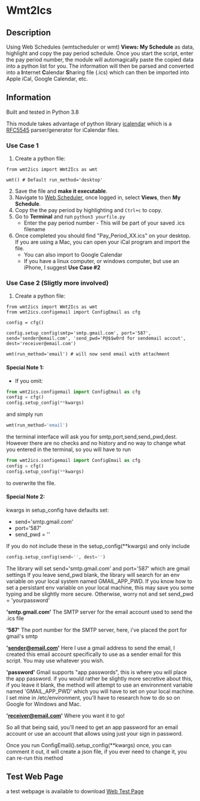 # Wmt2Ics

## Description

Using Web Schedules (wmtscheduler or wmt) **Views: My Schedule** as data, highlight and copy the pay period schedule. Once you start the script, enter the pay period number, the module will automagically paste the copied data into a python list for you. The information will then be parsed and converted into a **I**nternet **C**alendar **S**haring file (.ics) which can then be imported into Apple iCal, Google Calendar, etc. 

## Information

Built and tested in Python 3.8

This module takes advantage of python library [icalendar](https://pypi.org/project/icalendar/) which is a [RFC5545](https://www.ietf.org/rfc/rfc5545.txt) parser/generator for iCalendar files.

### Use Case 1

1.  Create a python file:

```python3
from wmt2ics import Wmt2Ics as wmt

wmt() # Default run_method='desktop'
```
2. Save the file and **make it executable**.
3. Navigate to [Web Scheduler](https://wmtscheduler.faa.gov/WMT_LogOn/), once logged in, select **Views**, then **My Schedule**.
4. Copy the the pay period by highlighting and ```Ctrl+c``` to copy.
5. Go to **Terminal** and run ```python3 yourfile.py```
   * Enter the pay period number - This will be part of your saved .ics filename
6. Once completed you should find "Pay_Period_XX.ics" on your desktop. If you are using a Mac, you can open your iCal program and import the file.
   * You can also import to Google Calendar
   * If you have a linux computer, or windows computer, but use an iPhone, I suggest **Use Case #2**

### Use Case 2 (Sligtly more involved)

1.  Create a python file:

```python3
from wmt2ics import Wmt2Ics as wmt
from wmt2ics.configemail import ConfigEmail as cfg

config = cfg() 

config.setup_config(smtp='smtp.gmail.com', port='587', send='sender@email.com', 'send_pwd='P@$$w0rd for sendemail accout', dest='receiver@email.com')

wmt(run_method='email') # will now send email with attachment
```
#### Special Note 1:
* If you omit:
```python
from wmt2ics.configemail import ConfigEmail as cfg
config = cfg()
config.setup_config(**kwargs)
```
and simply run 
```python
wmt(run_method='email')
```

the terminal interface will ask you for smtp,port,send,send_pwd,dest. However there are no checks and no history and no way to change what you entered in the terminal, so you will have to run

```python
from wmt2ics.configemail import ConfigEmail as cfg
config = cfg()
config.setup_config(**kwargs)
```
to overwrite the file.

#### Special Note 2:

kwargs in setup_config have defaults set:

* send='smtp.gmail.com'
* port='587'
* send_pwd = ''

If you do not include these in the setup_config(\*\*kwargs) and only include 

```python
config.setup_config(send='', dest='')
```

The library will set send='smtp.gmail.com' and port='587' which are gmail settings
If you leave send_pwd blank, the library will search for an env variable on your local system named GMAIL_APP_PWD. If you know how to set a persistant env variable on your local machine, this may save you some typing and be slightly more secure. Otherwise, worry not and set send_pwd = 'yourpassword' 

**'smtp.gmail.com'**
The SMTP server for the email account used to send the .ics file

**'587'**
The port number for the SMTP server, here, i've placed the port for gmail's smtp

**'sender@email.com'**
Here I use a gmail address to send the email, I created this email 
account specifically to use as a sender email for this script. You may use whatever you 
wish.

**'password'**
Gmail supports "app passwords", this is where you will place the app password.
if you would rather be slightly more secretive about this, if you leave it blank, the 
method will attempt to use an environment variable named 'GMAIL_APP_PWD' which you will
have to set on your local machine. I set mine in /etc/environment, you'll have to research
how to do so on Google for Windows and Mac.

**'receiver@email.com'**
Where you want it to go!

So all that being said, you'll need to get an app password for an email account or use an account that allows using just your sign in password.

Once you run ConfigEmail().setup_config(\*\*kwargs) once, you can comment it out, it will create a json file, if you ever need to change it, you can re-run this method

## Test Web Page

a test webpage is available to download [Web Test Page](https://github.com/mhr320/wmtTestPage.git)
